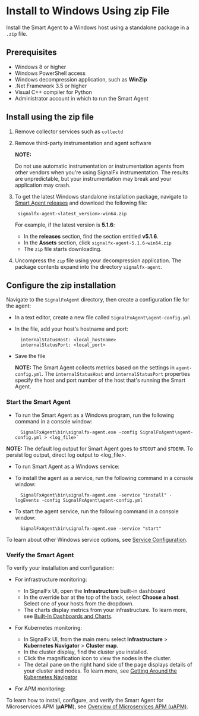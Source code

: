 # Install to Windows Using zip File

Install the Smart Agent to a Windows host using a standalone package in
a `.zip` file.

## Prerequisites

* Windows 8 or higher
* Windows PowerShell access
* Windows decompression application, such as **WinZip**
* .Net Framework 3.5 or higher
* Visual C++ compiler for Python
* Administrator account in which to run the Smart Agent

## Install using the zip file

1. Remove collector services such as `collectd`

2. Remove third-party instrumentation and agent software

   **NOTE:**

   Do not use automatic instrumentation or instrumentation agents from
   other vendors when you're using SignalFx instrumentation. The results
   are unpredictable, but your instrumentation may break and your
   application may crash.

3. To get the latest Windows standalone installation package, navigate to
   [Smart Agent releases](https://github.com/signalfx/signalfx-agent/releases)
   and download the following file:

        signalfx-agent-<latest_version>-win64.zip

   For example, if the latest version is **5.1.6**:

   - In the **releases** section, find the section entitled **v5.1.6**.
   - In the **Assets** section, click `signalfx-agent-5.1.6-win64.zip`
   - The `zip` file starts downloading.

4. Uncompress the `zip` file using your decompression application. The
   package contents expand into the directory `signalfx-agent`.

## Configure the zip installation

Navigate to the `SignalFxAgent` directory, then create a configuration file for the agent:

* In a text editor, create a new file called `SignalFxAgent\agent-config.yml`
* In the file, add your host's hostname and port:

        internalStatusHost: <local_hostname>
        internalStatusPort: <local_port>

* Save the file

  **NOTE:** The Smart Agent collects metrics based on the settings in
  `agent-config.yml`. The `internalStatusHost` and `internalStatusPort`
  properties specify the host and port number of the host that's running the Smart Agent.

### Start the Smart Agent

* To run the Smart Agent as a Windows program, run the following command in a console window:

        SignalFxAgent\bin\signalfx-agent.exe -config SignalFxAgent\agent-config.yml > <log_file>`

**NOTE:** The default log output for Smart Agent goes to `STDOUT` and `STDERR`.
To persist log output, direct log output to <log_file>.

* To run Smart Agent as a Windows service:

- To install the agent as a service, run the following command in a console window:

        SignalFxAgent\bin\signalfx-agent.exe -service "install" -logEvents -config SignalFxAgent\agent-config.yml

- To start the agent service, run the following command in a console window:

        SignalFxAgent\bin\signalfx-agent.exe -service "start"

To learn about other Windows service options, see
[Service Configuration](https://docs.signalfx.com/en/latest/integrations/agent/windows.html#service-configuration).

### Verify the Smart Agent

To verify your installation and configuration:

* For infrastructure monitoring:
  - In SignalFx UI, open the **Infrastructure** built-in dashboard
  - In the override bar at the top of the back, select **Choose a host**. Select one of your hosts from the dropdown.
  - The charts display metrics from your infrastructure.
    To learn more, see [Built-In Dashboards and Charts](https://docs.signalfx.com/en/latest/getting-started/built-in-content/built-in-dashboards.html).

* For Kubernetes monitoring:
  - In SignalFx UI, from the main menu select **Infrastructure** > **Kubernetes Navigator** > **Cluster map**.
  - In the cluster display, find the cluster you installed.
  - Click the magnification icon to view the nodes in the cluster.
  - The detail pane on the right hand side of the page displays details of your cluster and nodes.
    To learn more, see [Getting Around the Kubernetes Navigator](https://docs.signalfx.com/en/latest/integrations/kubernetes/get-around-k8s-navigator.html)

* For APM monitoring:

To learn how to install, configure, and verify the Smart Agent for Microservices APM (**µAPM**), see
[Overview of Microservices APM (µAPM)](https://docs.signalfx.com/en/latest/apm2/apm2-overview/apm2-overview.html).


